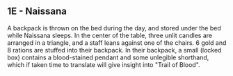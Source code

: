 ## 1E - Naissana 

A backpack is thrown on the bed during the day, and stored under the bed while Naissana sleeps. In the center of the table, three unlit candles are arranged in a triangle, and a staff leans against one of the chairs. 6 gold and 8 rations are stuffed into their backpack. In their backpack, a small (locked box) contains a blood-stained pendant and some unlegible shorthand, which if taken time to translate will give insight into "Trail of Blood".

  
